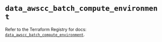 # `data_awscc_batch_compute_environment`

Refer to the Terraform Registry for docs: [`data_awscc_batch_compute_environment`](https://registry.terraform.io/providers/hashicorp/awscc/0.70.0/docs/data-sources/batch_compute_environment).
